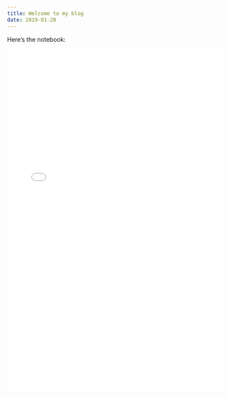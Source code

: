 ```yaml
---
title: Welcome to my blog
date: 2019-01-20
---
```


Here’s the notebook:

<iframe src="ail-codes.html" width="100%" height="800px" frameborder="0"></iframe>

